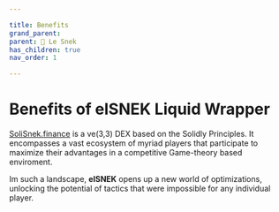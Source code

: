 ```yaml
---

title: Benefits
grand_parent:
parent: 🐍 Le Snek
has_children: true
nav_order: 1

---
```


# Benefits of elSNEK Liquid Wrapper
[SoliSnek.finance](https://solisnek.finance) is a ve(3,3) DEX based on the Solidly Principles. It encompasses a vast ecosystem of myriad players that participate to maximize their advantages in a competitive Game-theory based enviroment.

Im such a landscape, **elSNEK** opens up a new world of optimizations, unlocking the potential of tactics that were impossible for any individual player.